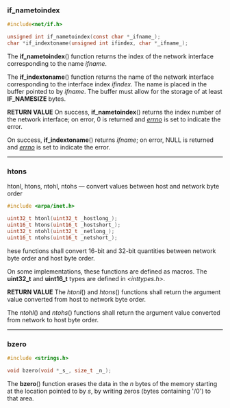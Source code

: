 ### if_nametoindex

```c
#include<net/if.h>

unsigned int if_nametoindex(const char *_ifname_);
char *if_indextoname(unsigned int ifindex, char *_ifname_);
```

The **if_nametoindex**() function returns the index of the network interface corresponding to the name _ifname_.

The **if_indextoname**() function returns the name of the network interface corresponding to the interface index _ifindex_.  The name is placed in the buffer pointed to by _ifname_.  The buffer must allow for the storage of at least **IF_NAMESIZE** bytes.

**RETURN VALUE**
On success, **if_nametoindex**() returns the index number of the network interface; on error, 0 is returned and _[errno](https://man7.org/linux/man-pages/man3/errno.3.html)_ is set to indicate the error.

On success, **if_indextoname**() returns _ifname_; on error, NULL is returned and _[errno](https://man7.org/linux/man-pages/man3/errno.3.html)_ is set to indicate the error.

----
### htons

htonl, htons, ntohl, ntohs — convert values between host and network byte order

```c
#include <arpa/inet.h>

uint32_t htonl(uint32_t _hostlong_);
uint16_t htons(uint16_t _hostshort_);
uint32_t ntohl(uint32_t _netlong_);
uint16_t ntohs(uint16_t _netshort_);
```

hese functions shall convert 16-bit and 32-bit quantities  between network byte order and host byte order.

On some implementations, these functions are defined as macros. The **uint32_t** and **uint16_t** types are defined in _<inttypes.h>_.

**RETURN VALUE**
The _htonl_() and _htons_() functions shall return the argument value converted from host to network byte order.

The _ntohl_() and _ntohs_() functions shall return the argument value converted from network to host byte order.

---
### bzero
```c
#include <strings.h>

void bzero(void *_s_, size_t _n_);
```

The **bzero**() function erases the data in the _n_ bytes of the memory  starting at the location pointed to by _s_, by writing zeros (bytes containing '/0') to that area.